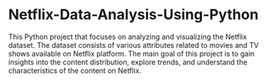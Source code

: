 # Netflix-Data-Analysis-Using-Python
This Python project that focuses on analyzing and visualizing the Netflix dataset. The dataset consists of various attributes related to movies and TV shows available on Netflix platform.  The main goal of this project is to gain insights into the content distribution, explore trends, and understand the characteristics of the content on Netflix.
